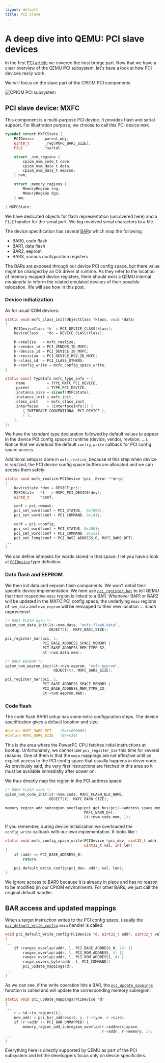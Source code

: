 ```yaml
---
layout: default
title: Pci Slave
---
```


# A deep dive into QEMU: PCI slave devices

In the first [PCI article](pci.md) we covered the host bridge
part. Now that we have a clear overview of the QEMU PCI subsystem,
let's have a look at how PCI devices really work.

We will focus on the slave part of the CPIOM PCI components:

![CPIOM PCI subsystem](./docs/assets/images/6d54ba55-f68f-43d1-a020-aca2e3a9468b.png)


## PCI slave device: MXFC

This component is a multi-purpose PCI device. It provides flash and
serial support. For illustration purpose, we choose to call this PCI
device `MXFC`.

```c
typedef struct MXFCState {
    PCIDevice     parent_obj;
    uint8_t       _reg[MXFC_BAR3_SIZE];
    FILE          *serial;

    struct _nvm_regions {
        cpiom_nvm_code_t code;
        cpiom_nvm_data_t data;
        cpiom_nvm_data_t eeprom;
    } nvm;

    struct _memory_regions {
        MemoryRegion reg;
        MemoryRegion dgo;
    } mm;

} MXFCState;
```

We have dedicated objects for flash representation (uncovered here)
and a `FILE` handler for the serial port. We log received serial
characters to a file.

The device specification has several
[BAR](https://wiki.osdev.org/PCI#Base_Address_Registers)s which map
the following:
- BAR0, code flash
- BAR1, data flash
- BAR2, eeprom
- BAR3, various configuration registers

The BARs are exposed through our device PCI config space, but there
value might be changed by an OS driver at runtime. As they refer to
the location of memory mapped device registers, there should exist a
QEMU internal *moulinette* to inform the related emulated devices of
their possible relocation. We will see how in this post.

### Device initialization

As for usual QOM devices:

```c
static void mxfc_class_init(ObjectClass *klass, void *data)
{
    PCIDeviceClass *k  = PCI_DEVICE_CLASS(klass);
    DeviceClass    *dc = DEVICE_CLASS(klass);

    k->realize   = mxfc_realize;
    k->vendor_id = PCI_VENDOR_ID_MXFC;
    k->device_id = PCI_DEVICE_ID_MXFC;
    k->revision  = PCI_DEVICE_REV_ID_MXFC;
    k->class_id  = PCI_CLASS_OTHERS;
    k->config_write = mxfc_config_space_write;
}

static const TypeInfo mxfc_type_info = {
    .name          = TYPE_MXFC_PCI_DEVICE,
    .parent        = TYPE_PCI_DEVICE,
    .instance_size = sizeof(MXFCState),
    .instance_init = mxfc_init,
    .class_init    = mxfc_class_init,
    .interfaces    = (InterfaceInfo[]) {
        { INTERFACE_CONVENTIONAL_PCI_DEVICE },
        { },
    },
};
```

We have the standard type declaration followed by default values to
appear in the device PCI config space at runtime (device, vendor,
revision, ...). Notice that we overload the default `config_write`
callback for PCI config space access.

Additional setup is done in `mxfc_realize`, because at this step when
device is *realized*, the PCI device config space buffers are
allocated and we can access them safely:

```c
static void mxfc_realize(PCIDevice *pci, Error **errp)
{
    DeviceState *dev = DEVICE(pci);
    MXFCState   *t   = MXFC_PCI_DEVICE(dev);
    uint8_t     *conf;

    conf = pci->wmask;
    pci_set_word(conf + PCI_STATUS,  0xf800);
    pci_set_word(conf + PCI_COMMAND, 0x141);

    conf = pci->config;
    pci_set_word(conf + PCI_STATUS, 0x480);
    pci_set_word(conf + PCI_COMMAND, 0x1c2);
    pci_set_long(conf + PCI_BASE_ADDRESS_0, MXFC_BAR0_DFT);
...
}
```

We can define bitmasks for words stored in that space. I let you have
a look at
[`PCIDevice`](https://github.com/qemu/qemu/blob/v4.2.0/include/hw/pci/pci.h#L266)
type definition.

### Data flash and EEPROM

We then init data and eeprom flash components. We won't detail their
specific device implementation. We here use
[`pci_register_bar`](https://github.com/qemu/qemu/blob/v4.2.0/hw/pci/pci.c#L1138)
to tell QEMU that their respective `mmio` region is linked to a
BAR. Whenever BAR1 or BAR2 will be updated in the MXFC PCI config
space, the underlying `mmio` regions of `nvm_data` and `nvm_eeprom`
will be remapped to their new location ... *much appreciated*.

```c
/* BAR1 FLASH data */
cpiom_nvm_data_init(&t->nvm.data, "mxfc-flash-data",
                    OBJECT(t), MXFC_BAR1_SIZE);

pci_register_bar(pci, 1,
                 PCI_BASE_ADDRESS_SPACE_MEMORY |
                 PCI_BASE_ADDRESS_MEM_TYPE_32,
                 &t->nvm.data.mem);

/* BAR2 EEPROM */
cpiom_nvm_eeprom_init(&t->nvm.eeprom, "mxfc-eeprom",
                      OBJECT(t), MXFC_BAR2_SIZE);

pci_register_bar(pci, 2,
                 PCI_BASE_ADDRESS_SPACE_MEMORY |
                 PCI_BASE_ADDRESS_MEM_TYPE_32,
                 &t->nvm.eeprom.mem);
```

### Code flash

The code flash BAR0 setup has some extra configuration steps. The
device specification gives a default location and size:

```c
#define MXFC_BAR0_DFT    (0xfc000000)
#define MXFC_BAR0_SIZE   (64<<20)
```

This is the area where the PowerPC CPU fetches initial instructions at
bootup. Unfortunately, we cannot use `pci_register_bar` this time for
several reasons. One of them is that the `mmio` mappings are not
effective until an explicit access to the PCI config space that
usually happens in driver code. As previously said, the very first
instructions are fetched in this area so it must be available
immediatly after power on.

We thus directly map the region in the PCI address space:

```c
/* BAR0 FLASH code */
cpiom_nvm_code_init(&t->nvm.code, MXFC_FLASH_BLK_NAME,
                    OBJECT(t), MXFC_BAR0_SIZE);

memory_region_add_subregion_overlap(pci_get_bus(pci)->address_space_mem,
                                    MXFC_BAR0_DFT,
                                    &t->nvm.code.mem, 1);
```

If you remember, during device initialization we overloaded the
`config_write` callback with our own implementation. It looks like :

```c
static void mxfc_config_space_write(PCIDevice *pci_dev, uint32_t addr,
                                    uint32_t val, int len)
{
    if (addr == PCI_BASE_ADDRESS_0)
        return;

    pci_default_write_config(pci_dev, addr, val, len);
}
```

We ignore access to BAR0 because it is already in place and has no
reason to be modified (in our CPIOM environment). For other BARs, we
just call the original default handler.

## BAR access and updated mappings

When a target instruction writes to the PCI config space, usually the
[`pci_default_write_config`](https://github.com/qemu/qemu/blob/v4.2.0/hw/pci/pci.c#L1393)
`mmio` handler is called:

```c
void pci_default_write_config(PCIDevice *d, uint32_t addr, uint32_t val_in, int l)
{
...
    if (ranges_overlap(addr, l, PCI_BASE_ADDRESS_0, 24) ||
        ranges_overlap(addr, l, PCI_ROM_ADDRESS, 4) ||
        ranges_overlap(addr, l, PCI_ROM_ADDRESS1, 4) ||
        range_covers_byte(addr, l, PCI_COMMAND))
        pci_update_mappings(d);
...
}
```

As we can see, if the write operation hits a BAR, the
[`pci_update_mappings`](https://github.com/qemu/qemu/blob/v4.2.0/hw/pci/pci.c#L1320)
function is called and will update the corresponding memory subregion:

```c
static void pci_update_mappings(PCIDevice *d)
{
...
    r = &d->io_regions[i];
    new_addr = pci_bar_address(d, i, r->type, r->size);
    if (r->addr != PCI_BAR_UNMAPPED) {
        memory_region_add_subregion_overlap(r->address_space,
                                            r->addr, r->memory, 1);
...
}
```

Everything here is directly supported by QEMU as part of the PCI
subsystem and let the developpers focus only on device specificities.
